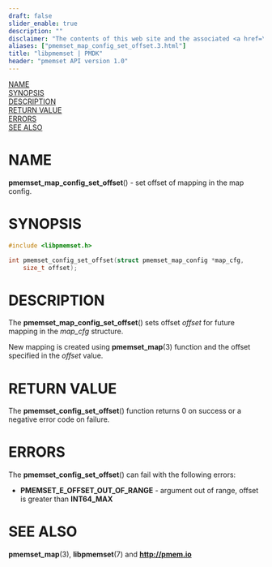 ```yaml
---
draft: false
slider_enable: true
description: ""
disclaimer: "The contents of this web site and the associated <a href=\"https://github.com/pmem\">GitHub repositories</a> are BSD-licensed open source."
aliases: ["pmemset_map_config_set_offset.3.html"]
title: "libpmemset | PMDK"
header: "pmemset API version 1.0"
---
```


[comment]: <> (SPDX-License-Identifier: BSD-3-Clause)
[comment]: <> (Copyright 2021, Intel Corporation)

[comment]: <> (pmemset_map_config_set_offset.3 -- man page for pmemset_map_config_set_offset)

[NAME](#name)<br />
[SYNOPSIS](#synopsis)<br />
[DESCRIPTION](#description)<br />
[RETURN VALUE](#return-value)<br />
[ERRORS](#errors)<br />
[SEE ALSO](#see-also)<br />

# NAME #

**pmemset_map_config_set_offset**() - set offset of mapping in the map config.

# SYNOPSIS #

```c
#include <libpmemset.h>

int pmemset_config_set_offset(struct pmemset_map_config *map_cfg,
	size_t offset);
```

# DESCRIPTION #

The **pmemset_map_config_set_offset**() sets offset *offset* for future mapping in the *map_cfg* structure.

New mapping is created using **pmemset_map**(3) function and the offset specified in the *offset* value.

# RETURN VALUE

The **pmemset_config_set_offset**() function returns 0 on success
or a negative error code on failure.

# ERRORS #

The **pmemset_config_set_offset**() can fail with the following errors:

* **PMEMSET_E_OFFSET_OUT_OF_RANGE** - argument out of range, offset is greater than
**INT64_MAX**

# SEE ALSO #

**pmemset_map**(3), **libpmemset**(7) and **<http://pmem.io>**
